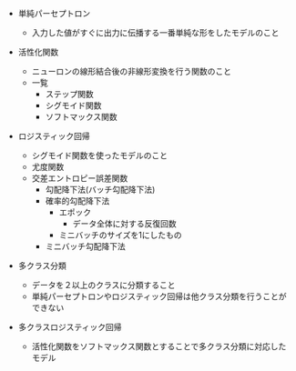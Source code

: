 
- 単純パーセプトロン
  - 入力した値がすぐに出力に伝播する一番単純な形をしたモデルのこと

- 活性化関数
  - ニューロンの線形結合後の非線形変換を行う関数のこと
  - 一覧
    - ステップ関数
    - シグモイド関数
    - ソフトマックス関数

- ロジスティック回帰
  - シグモイド関数を使ったモデルのこと
  - 尤度関数
  - 交差エントロピー誤差関数
    - 勾配降下法(バッチ勾配降下法)
    - 確率的勾配降下法
      - エポック
        - データ全体に対する反復回数
      - ミニバッチのサイズを1にしたもの
    - ミニバッチ勾配降下法

- 多クラス分類
  - データを２以上のクラスに分類すること
  - 単純パーセプトロンやロジスティック回帰は他クラス分類を行うことができない

- 多クラスロジスティック回帰
  - 活性化関数をソフトマックス関数とすることで多クラス分類に対応したモデル
